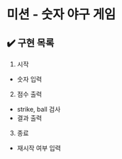 # 미션 - 숫자 야구 게임


## ✔️ 구현 목록

1. 시작
  - 숫자 입력
2. 점수 출력
  - strike, ball 검사
  - 결과 출력
3. 종료
  - 재시작 여부 입력